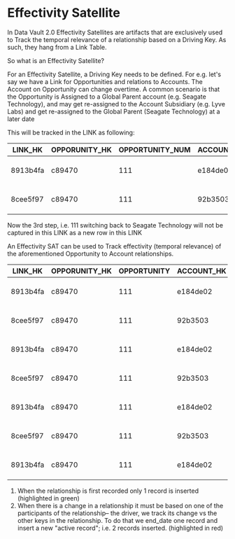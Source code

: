 # Effectivity Satellite

In Data Vault 2.0 Effectivity Satellites are artifacts that are exclusively used to Track the temporal relevance of a relationship based on a Driving Key. As such, they hang from a Link Table.

 
So what is an Effectivity Satellite?

For an Effectivity Satellite, a Driving Key needs to be defined. For e.g. let's say we have a Link for Opportunities and relations to Accounts. The Account on Opportunity can change overtime. A common scenario is that the Opportunity is Assigned to a Global Parent account (e.g. Seagate Technology), and may get re-assigned to the Account Subsidiary (e.g. Lyve Labs) and get re-assigned to the Global Parent (Seagate Technology) at a later date

This will be tracked in the LINK as following:

| LINK_HK  | OPPORUNITY_HK | OPPORTUNITY_NUM | ACCOUNT_HK | ACCOUNT            | LOAD_DATE           |
|----------|---------------|-----------------|------------|--------------------|---------------------|
| 8913b4fa | c89470        | 111             | e184de02   | Lyve Labs          | 2023-02-21 14:43:05 |
| 8cee5f97 | c89470        | 111             | 92b3503    | Seagate Technology | 2023-02-21 14:53:57 |

Now the 3rd step, i.e. 111 switching back to Seagate Technology will not be captured in this LINK as a new row in this LINK

An Effectivity SAT can be used to Track effectivity (temporal relevance) of the aforementioned Opportunity to Account relationships.

| LINK_HK | OPPORUNITY_HK |OPPORTUNITY|ACCOUNT_HK|ACCOUNT            |START_DATE         |END_DATE           |LOAD_DATE          |
|---------|---------------|-----------|----------|------------------|-------------------|-------------------|-------------------|
| 8913b4fa| c89470        | 111       | e184de02 |Lyve Labs         |2023-02-21 14:43:05|9999-12-31 0:00:00 |2023-02-21 14:43:05|
| 8cee5f97| c89470        | 111       | 92b3503  |Seagate Technology|2023-02-21 14:53:57|9999-12-31 0:00:00 |2023-02-21 14:53:57|
| 8913b4fa| c89470        | 111       | e184de02 |Lyve Labs         |2023-02-21 14:43:05|2023-02-21 14:53:57|2023-02-21 14:53:57|
| 8cee5f97| c89470        | 111       | 92b3503  |Seagate Technology|2023-02-21 14:53:57|2023-02-21 15:00:31|2023-02-21 15:00:31|
| 8913b4fa| c89470        | 111       | e184de02 |Lyve Labs         |2023-02-21 15:38:30|9999-12-31 0:00:00 |2023-02-21 15:38:30|
| 8cee5f97| c89470        | 111       | 92b3503  |Seagate Technology|2023-02-21 15:44:42|9999-12-31 0:00:00 |2023-02-21 15:44:42|
| 8913b4fa| c89470        | 111       | e184de02 |Lyve Labs         |2023-02-21 15:38:30|2023-02-21 15:44:42|2023-02-21 15:44:42|

1. When the relationship is first recorded only 1 record is inserted (highlighted in green)
2. When there is a change in a relationship it must be based on one of the participants of the relationship– the driver, we track its change vs the other keys in the relationship. To do that we end_date one record and insert a new "active record"; i.e. 2 records inserted. (highlighted in red)

 
